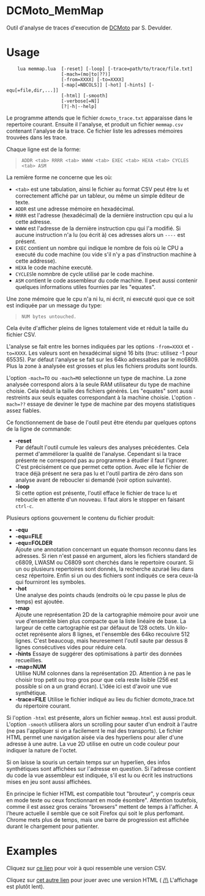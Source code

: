 # DCMoto_MemMap
Outil d'analyse de traces d'execution de [DCMoto](http://dcmoto.free.fr/emulateur/index.html) par S. Devulder.

# Usage
```
	lua memmap.lua	[-reset] [-loop] [-trace=path/to/trace/file.txt]
	                [-mach=(mo|to|??)]
	                [-from=XXXX] [-to=XXXX]
	                [-map[=NBCOLS]] [-hot] [-hints] [-equ[=file,dir,...]] 
	                [-html] [-smooth]
	                [-verbose[=N]]
	                [?|-h|--help]
```
Le programme attends que le fichier `dcmoto_trace.txt` apparaisse dans le repertoire courant. Ensuite il l'analyse, et produit un fichier `memmap.csv` contenant l'analyse de la trace. Ce fichier liste les adresses mémoires trouvées dans les trace. 

Chaque ligne est de la forme:

>```ADDR <tab> RRRR <tab> WWWW <tab> EXEC <tab> HEXA <tab> CYCLES <tab> ASM```

La remière forme ne concerne que les où:
- `<tab>` est une tabulation, ainsi le fichier au format CSV peut être lu et correctement affiché par un tableur, ou même un simple éditeur de texte.
- `ADDR` est une adresse mémoire en hexadécimal. 
- `RRRR` est l'adresse (hexadécimal) de la dernière instruction cpu qui a lu cette adresse. 
- `WWWW` est l'adresse de la dernière instruction cpu qui l'a modifié.
Si aucune instruction n'a lu (ou écrit à) ces adresses alors un `----` est présent.
- `EXEC` contient un nombre qui indique le nombre de fois où le CPU a executé du code machine (ou vide s'il n'y a pas d'instruction machine à cette addresse).
- `HEXA` le code machine executé.
- `CYCLES`le nomnbre de cycle utilisé par le code machine.
- `ASM` contient le code assembleur du code machine. Il peut aussi contenir quelques informations utiles fournies par les "equates".
	
Une zone mémoire que le cpu n'a ni lu, ni écrit, ni executé quoi que ce soit est indiquée par un message du type:

>```NUM bytes untouched.```

Cela évite d'afficher pleins de lignes totalement vide et réduit la taille du 	fichier CSV.

L'analyse se fait entre les bornes indiquées par les options `-from=XXXX` et `-to=XXXX`. Les valeurs sont en hexadécimal signé 16 bits (*truc:* utilisez -1 pour 65535). Par défaut l'analyse se fait sur les 64ko adressables par le mc6809. Plus la zone à analysée est grosses et plus les fichiers produits sont lourds.

L'option `-mach=TO` ou `-mach=MO` selectionne un type de machine. La zone analysée correspond alors à la seule RAM utilisateur du type de machine choisie. Cela réduit la taille des fichiers générés. Les "equates" sont aussi restreints aux seuls equates correspondant à la machine choisie. L'option `-mach=??` essaye de deviner le type de machine par des moyens statistiques assez fiables.


Ce fonctionnement de base de l'outil peut être étendu par quelques optons de la ligne de commande:
* __-reset__  
	Par défault l'outil cumule les valeurs des analyses précédentes. Cela permet d'amméliorer la qualité de l'analyse. Cependant si la trace présente ne correspond pas au programme à étudier il faut l'ignorer. C'est précisément ce que permet cette option. Avec elle le fichier de trace déjà présent ne sera pas lu et l'outil partira de zéro dans son analyse avant de reboucler si demandé (voir option suivante).
* __-loop__  
	Si cette option est présente, l'outil efface le fichier de trace lu et reboucle en attente d'un nouveau. Il faut alors le stopper en faisant `ctrl-c`.

Plusieurs options gouvernent le contenu du fichier produit:
* __-equ__  
* __-equ=FILE__  
* __-equ=FOLDER__  
	Ajoute une annotation concernant un equate thomson reconnu dans les adresses. Si rien n'est passé en argument, alors les fichiers standard de c6809, LWASM ou C6809 sont cherchés dans le repertoire courant. Si un ou plusieurs repertoires sont donnés, la recherche azuraé lieu dans cesz répertoire. Enfin si un ou des fichiers sont indiqués ce sera ceux-là qui fourniront les symboles.
* __-hot__  
	Une analyse des points chauds (endroits où le cpu passe le plus de temps) est ajoutée.
* __-map__  
	Ajoute une représentation 2D de la cartographie mémoire pour avoir une vue d'ensemble bien plus compacte que la liste linéaire de base. La largeur de cette cartographie est par défauut de 128 octets. Un kilo-octet représente alors 8 lignes, et l'ensemble des 64ko recouivre 512 lignes. C'est beaucoup, mais heuresement l'outil saute par dessus 8 lignes consécutives vides pour réduire cela.
* __-hints__
	Essaye de suggérer des optimisations à partir des données recueillies.
* __-map=NUM__  
	Utilise NUM colonnes dans la représentation 2D. Attention à ne pas le choisir trop petit ou trop gros pour que cela reste lisible (256 est possible si on a un grand écran). L'idée ici est d'avoir une vue synthétique.
* __-trace=FILE__
	Utilise le fichier indiqué au lieu du fichier dcmoto_trace.txt du répertoire courant.

Si l'option `-html` est présente, alors un fichier `memmap.html` est aussi produit. L'option `-smooth` utilisera alors un scrolling pour sauter d'un endroit à l'autre (ne pas l'appliquer si on a facilement le mal des transports). Le fichier HTML permet une navigation aisée via des hyperliens pour aller d'une adresse à une autre. La vue 2D utilise en outre un code couleur pour indiquer la nature de l'octet. 

Si on laisse la souris un certain temps sur un hyperlien, des infos synthétiques sont affichées sur l'adresse en question. Si l'adresse contient du code la vue assembleur est indiquée, s'il est lu ou écrit les instructions mises en jeu sont aussi affichées. 

En principe le fichier HTML est compatible tout "brouteur", y compris ceux en mode texte ou ceux fonctionnant en mode ésombre". Attention toutefois, comme il est assez gros cerains "browsers" mettent de temps à l'afficher. A l'heure actuelle il semble que ce soit Firefox qui soit le plus perfomant. Chrome mets plus de temps, mais une barre de progression est affichée durant le chargement pour patienter.

# Examples

Cliquez sur [ce lien](https://github.com/Samuel-DEVULDER/DCMoto_MemMap/blob/main/example/memmap.csv) pour voir à quoi ressemble une version CSV.

Cliquez sur [cet autre lien](https://htmlpreview.github.io/?https://raw.githubusercontent.com/Samuel-DEVULDER/DCMoto_MemMap/main/example/memmap.html) pour jouer avec une version HTML ( <u>/!\\</u> L'affichage est plutôt lent).
